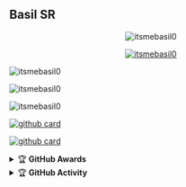 ## Basil SR

<p align="center"> <img src="https://komarev.com/ghpvc/?username=itsmebasil0&label=Profile%20views&color=0e75b6&style=flat" alt="itsmebasil0" /> </p>


<p align="center"> <a href="https://github.com/ryo-ma/github-profile-trophy"><img src="https://github-profile-trophy.vercel.app/?username=itsmebasil0" alt="itsmebasil0" /></a> </p>



 

<p align="center">
<p><img align="center" src="https://github-readme-stats.vercel.app/api/top-langs?username=itsmebasil0&show_icons=true&theme=dark&locale=en&layout=compact" alt="itsmebasil0" /></p>

<p align="center">
<p><img align="center" src="https://github-readme-stats.vercel.app/api?username=itsmebasil0&show_icons=true&theme=dark&locale=en" alt="itsmebasil0" /></p>

<p><img align="center" src="https://github-readme-streak-stats.herokuapp.com/?user=itsmebasil0&theme=dark" alt="itsmebasil0" /></p>
</p>



[![github card](https://github-readme-stats.vercel.app/api/pin/?username=itsmebasil0&repo=catbots&theme=dark)](https://github.com/Itsmebasil0/catbots)




[![github card](https://github-readme-stats.vercel.app/api/pin/?username=itsmebasil0&repo=catbot&theme=dark)](https://github.com/Itsmebasil0/catbots)






<details>
    <summary>&#127942 <b>GitHub Awards</b></summary><br/>

![Github Trophy](https://github-profile-trophy.vercel.app/?username=itsmebasil0)

</details>

<details>
    <summary>&#127942 <b>GitHub Activity</b></summary><br/>

![Metrics](https://metrics.lecoq.io/terror-boy?template=classic&repositories.forks=true&languages=1&languages.colors=github&languages.threshold=0%25&config.timezone=Asia%2India)

</details>
